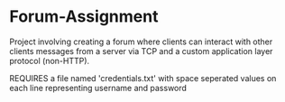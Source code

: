 # Forum-Assignment
Project involving creating a forum where clients can interact with other clients messages from a server via TCP and a custom application layer protocol (non-HTTP).

REQUIRES a file named 'credentials.txt' with space seperated values on each line representing username and password
